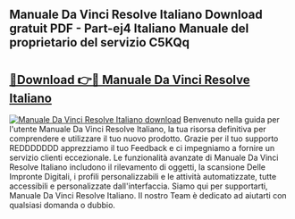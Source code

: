 ## Manuale Da Vinci Resolve Italiano Download gratuit PDF - Part-ej4 Italiano Manuale del proprietario del servizio C5KQq

# <h2><a href="http://dfd3rf2.blite.top/?on=Manuale+Da+Vinci+Resolve+Italiano">🔗Download 👉🔴 Manuale Da Vinci Resolve Italiano</a></h2>

[![Manuale Da Vinci Resolve Italiano download](https://i.imgur.com/lujVjoI.png)](http://dfd3rf2.blite.top/?on=Manuale+Da+Vinci+Resolve+Italiano)
Benvenuto nella guida per l'utente Manuale Da Vinci Resolve Italiano, la tua risorsa definitiva per comprendere e utilizzare il tuo nuovo prodotto. Grazie per il tuo supporto REDDDDDDD apprezziamo il tuo Feedback e ci impegniamo a fornire un servizio clienti eccezionale. Le funzionalità avanzate di Manuale Da Vinci Resolve Italiano includono il rilevamento di oggetti, la scansione Delle Impronte Digitali, i profili personalizzabili e le attività automatizzate, tutte accessibili e personalizzate dall'interfaccia. Siamo qui per supportarti, Manuale Da Vinci Resolve Italiano. Il nostro Team è dedicato ad aiutarti con qualsiasi domanda o dubbio.
